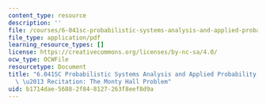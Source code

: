 ```yaml
---
content_type: resource
description: ''
file: /courses/6-041sc-probabilistic-systems-analysis-and-applied-probability-fall-2013/b1714dae56882f848127263f8eef8d9a_MIT6_041SCF13_Monty_Hall_300k.pdf
file_type: application/pdf
learning_resource_types: []
license: https://creativecommons.org/licenses/by-nc-sa/4.0/
ocw_type: OCWFile
resourcetype: Document
title: "6.041SC Probabilistic Systems Analysis and Applied Probability, Fall 2013Transcript\
  \ \u2013 Recitation: The Monty Hall Problem"
uid: b1714dae-5688-2f84-8127-263f8eef8d9a
---
```

